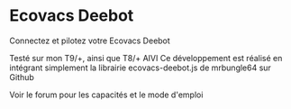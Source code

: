 # Ecovacs Deebot

Connectez et pilotez votre Ecovacs Deebot

Testé sur mon T9/+, ainsi que T8/+ AIVI
Ce développement est réalisé en intégrant simplement la librairie ecovacs-deebot.js de mrbungle64 sur Github

Voir le forum pour les capacités et le mode d'emploi